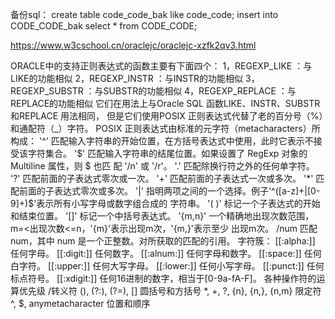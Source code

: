 备份sql：
create table code_code_bak like code_code;
insert into CODE_CODE_bak select * from CODE_CODE;


https://www.w3cschool.cn/oraclejc/oraclejc-xzfk2qv3.html


ORACLE中的支持正则表达式的函数主要有下面四个：
1，REGEXP_LIKE ：与LIKE的功能相似
2，REGEXP_INSTR ：与INSTR的功能相似
3，REGEXP_SUBSTR ：与SUBSTR的功能相似
4，REGEXP_REPLACE ：与REPLACE的功能相似
它们在用法上与Oracle SQL 函数LIKE、INSTR、SUBSTR 和REPLACE 用法相同，
但是它们使用POSIX 正则表达式代替了老的百分号（%）和通配符（_）字符。
POSIX 正则表达式由标准的元字符（metacharacters）所构成：
'^' 匹配输入字符串的开始位置，在方括号表达式中使用，此时它表示不接受该字符集合。
'$' 匹配输入字符串的结尾位置。如果设置了 RegExp 对象的 Multiline 属性，则 $ 也匹
配 '/n' 或 '/r'。
'.' 匹配除换行符之外的任何单字符。
'?' 匹配前面的子表达式零次或一次。
'+' 匹配前面的子表达式一次或多次。
'*' 匹配前面的子表达式零次或多次。
'|' 指明两项之间的一个选择。例子'^([a-z]+|[0-9]+)$'表示所有小写字母或数字组合成的
字符串。
'( )' 标记一个子表达式的开始和结束位置。
'[]' 标记一个中括号表达式。
'{m,n}' 一个精确地出现次数范围，m=<出现次数<=n，'{m}'表示出现m次，'{m,}'表示至少
出现m次。
/num 匹配 num，其中 num 是一个正整数。对所获取的匹配的引用。
字符簇： 
[[:alpha:]] 任何字母。
[[:digit:]] 任何数字。
[[:alnum:]] 任何字母和数字。
[[:space:]] 任何白字符。
[[:upper:]] 任何大写字母。
[[:lower:]] 任何小写字母。
[[:punct:]] 任何标点符号。
[[:xdigit:]] 任何16进制的数字，相当于[0-9a-fA-F]。
各种操作符的运算优先级
/转义符
(), (?:), (?=), [] 圆括号和方括号
*, +, ?, {n}, {n,}, {n,m} 限定符
^, $, anymetacharacter 位置和顺序







